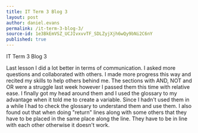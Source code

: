 ```yaml
---
title: IT Term 3 Blog 3
layout: post
author: daniel.evans
permalink: /it-term-3-blog-3/
source-id: 1e3BkEmVSZ_UCJIvxvvTF_SDLZyjXjh6wQy9bNi2C6nY
published: true
---
```

IT Term 3 Blog 3

Last lesson I did a lot better in terms of communication. I asked more questions and collaborated with others. I made more progress this way and recited my skills to help others behind me. The sections with AND, NOT and OR were a struggle last week however I passed them this time with relative ease. I finally got my head around them and I used the glossary to my advantage when it told me to create a variable. Since I hadn't used them in a while I had to check the glossary to understand them and use them. I also found out that when doing "return" lines along with some others that they have to be placed in the same place along the line. They have to be in line with each other otherwise it doesn't work.

